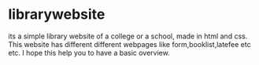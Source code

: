 # librarywebsite
its a simple library website of a college or a school, made in html and css. This website has different different webpages like form,booklist,latefee etc etc. I hope this help you to have a basic overview.
